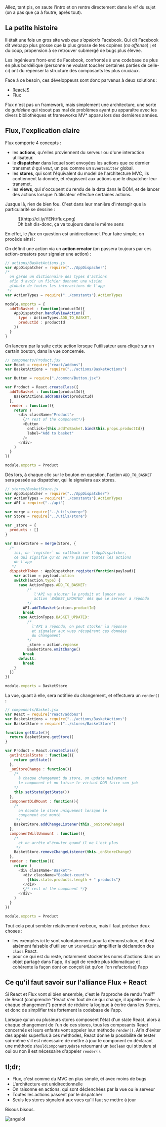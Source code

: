 Allez, tant pis, on saute l'intro et on rentre directement dans le vif du sujet (on a pas que ça à foutre, après tout).

## La petite histoire

Il était une fois un gros site web *que s'apelorio* Facebook. Qui dit Facebook dit webapp plus grosse que la plus grosse de tes copines (*no offense*) ; et du coup, propension à se retrouver submergé de bugs plus élevée.

Les ingénieurs front-end de Facebook, confrontés à une codebase de plus en plus bordélique (personne ne voulant toucher certaines parties de celle-ci) ont du repenser la structure des composants les plus cruciaux.

Face à ce besoin, ces développeurs sont donc parvenus à deux solutions :

- [ReactJS](http://putaindecode.fr/posts/js/introduction-a-reactjs/)
- Flux

Flux n'est pas un framework, mais simplement une architecture, une sorte de *guideline* qui résout pas mal de problèmes ayant pu apparaître avec les divers bibliothèques et frameworks MV* apparu lors des dernières années.

## Flux, l'explication claire

Flux comporte 4 concepts :

- les **actions**, qu'elles proviennent du serveur ou d'une interaction utilisateur.
- le **dispatcher** dans lequel sont envoyées les actions que ce dernier transmet *à qui veut*, un peu comme un `EventEmitter` global.
- les **stores**, qui sont l'équivalent du model de l'architecture MVC, ils contiennent la donnée, et réagissent aux actions que le dispatcher leur transmet.
- les **views**, qui s'occupent du rendu de la data dans le DOM, et de lancer des actions lorsque l'utilisateur effectue certaines actions.

Jusque là, rien de bien fou. C'est dans leur manière d'interagir que la particularité se dessine :

<figure>
  ![](http://cl.ly/YENt/flux.png)
  <figcaption>Oh bah dis-donc, ça va toujours dans le même sens</figcaption>
</figure>

En effet, le *flux* en question est unidirectionnel. Pour faire simple, on procède ainsi :

On définit une action via un **action creator** (on passera toujours par ces action-creators pour signaler une action) :

```javascript
// actions/BasketActions.js
var AppDispatcher = require("../AppDispacher")
/*
  on garde un dictionnaire des types d'actions
  afin d'avoir un fichier donnant une vision
  globale de toutes les interactions de l'app
 */
var ActionTypes = require("../constants").ActionTypes

module.exports = {
  addToBasket : function(productId){
    AppDispatcher.handleViewAction({
      type : ActionTypes.ADD_TO_BASKET,
      productId : productId
    })
  }
}
```

On lancera par la suite cette action lorsque l'utilisateur aura cliqué sur un certain bouton, dans la vue concernée.

```javascript
// components/Product.jsx
var React = require("react/addons")
var BasketActions = require("../actions/BasketActions")

var Button = require("./common/Button.jsx")

var Product = React.createClass({
  addToBasket : function(productId){
    BasketActions.addToBasket(productId)
  },
  render : function(){
    return (
      <div className="Product">
        {/* rest of the component*/}
        <Button
          onClick={this.addToBasket.bind(this.props.productId)}
          label="Add to basket"
        />
      </div>
    )
  }
})

module.exports = Product
```

Dès lors, à chaque clic sur le bouton en question, l'action `ADD_TO_BASKET` sera passée au dispatcher, qui le signalera aux stores.

```javascript
// stores/BasketStore.js
var AppDispatcher = require("../AppDispatcher")
var ActionTypes = require("../constants").ActionTypes
var API = require("../api")

var merge = require("../utils/merge")
var Store = require("../utils/store")

var _store = {
  products : []
}

var BasketStore = merge(Store, {
  /*
    ici, on `register` un callback sur l'AppDispatcher,
    ce qui signifie qu'on verra passer toutes les actions
    de l'app
   */
  dispatchToken : AppDispatcher.register(function(payload){
    var action = payload.action
    switch(action.type) {
      case ActionTypes.ADD_TO_BASKET:
          /*
             l'API va ajouter le produit et lancer une
             action `BASKET_UPDATED` dès que le serveur a répondu
          */
        API.addToBasket(action.productId)
        break
      case ActionTypes.BASKET_UPDATED:
          /*
            l'API a répondu, on peut stocker la réponse
            et signaler aux vues récupérant ces données
            du changement
          */
          _store = action.reponse
          BasketStore.emitChange()
        break
      default:
        break
    }
  })
})

module.exports = BasketStore
```

La vue, quant à elle, sera notifiée du changement, et effectuera un `render()` :

```javascript
// components/Basket.jsx
var React = require("react/addons")
var BasketActions = require("../actions/BasketActions")
var BasketStore = require("../stores/BasketStore")

function getState(){
  return BasketStore.getStore()
}

var Product = React.createClass({
  getInitialState : function(){
    return getState()
  },
  _onStoreChange : function(){
    /*
      à chaque changement du store, on update naïvement
      le component et on laisse le virtual DOM faire son job
    */
    this.setState(getState())
  },
  componentDidMount : function(){
    /*
      on écoute le store uniquement lorsque le
      component est monté
     */
    BasketStore.addChangeListener(this._onStoreChange)
  },
  componentWillUnmount : function(){
    /*
      et on arrête d'écouter quand il ne l'est plus
     */
    BasketStore.removeChangeListener(this._onStoreChange)
  },
  render : function(){
    return (
      <div className="Basket">
        <div className="Basket-count">
          {this.state.products.length + " products"}
        </div>
        {/* rest of the component */}
      </div>
    )
  }
})

module.exports = Product
```

Tout cela peut sembler relativement verbeux, mais il faut préciser deux choses :

- les exemples ici le sont volontairement pour la démonstration, et il est aisément faisable d'utiliser un `StoreMixin` simplifier la déclaration des `class` React.
- pour ce qui est du reste, notamment stocker les noms d'actions dans un objet partagé dans l'app, il s'agit de rendre plus idiomatique et cohérente la façon dont on conçoit (et qu'on l'on refactorise) l'app

## Ce qu'il faut savoir sur l'alliance Flux + React

Si React et Flux vont si bien ensemble, c'est le l'approche de rendu "naïf" de React (comprendre "React s'en fout de ce qui change, il appelle `render` à chaque changement") permet de réduire la logique à écrire dans les Stores, et donc de simplifier très fortement la codebase de l'app.

Lorsque qu'un ou plusieurs stores composent l'état d'un state React, alors à chaque changement de l'un de ces stores, tous les composants React concernés et leurs enfants vont appeler leur méthode `render()`. Afin d'éviter des appels superflus à ces méthodes, React donne la possibilité de tester soi-même s'il est nécessaire de mettre à jour le component en déclarant une méthode `shouldComponentUpdate` retournant un `boolean` qui stipulera si oui ou non il est nécessaire d'appeler `render()`.

## tl;dr;

- Flux, c'est comme du MVC en plus simple, et avec moins de bugs
- L'architecture est unidirectionnelle
- On raisonne en actions, qui sont déclenchées par la vue ou le serveur
- Toutes les actions passent par le dispatcher
- Seuls les stores signalent aux vues qu'il faut se mettre à jour

Bisous bisous.

![angulol](http://media.giphy.com/media/lxd2cZ2BkM4IE/giphy.gif)
